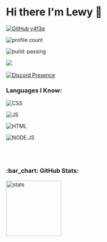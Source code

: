 # Hi there I'm Lewy 👋

[![GitHub y4f3q](https://img.shields.io/github/followers/ertuuuu?label=follow&style=social)](https://github.com/y4f3q)&nbsp;

![profile count](https://komarev.com/ghpvc/?username=ZeusMisali&color=red)&nbsp;

![build: passing](https://img.shields.io/badge/build-passing-success)

<a href="https://instagram.com/y4f3q"><img src="https://img.shields.io/badge/Follow-8b72ff?style=flat&logo=Instagram&logoColor=white"/></a> &nbsp;

[![Discord Presence](https://lanyard-profile-readme.vercel.app/api/514986040696504323)](https://discord.com/users/514986040696504323)

### Languages I Know:

![CSS](https://img.shields.io/badge/CSS3-1572B6?style=for-the-badge&logo=css3&logoColor=white)&nbsp;

![JS](https://img.shields.io/badge/JavaScript-F7DF1E?style=for-the-badge&logo=javascript&logoColor=black)&nbsp;

![HTML](https://img.shields.io/badge/HTML5-E34F26?style=for-the-badge&logo=html5&logoColor=white)&nbsp;

![NODE.JS](https://img.shields.io/badge/Node.js-43853D?style=for-the-badge&logo=node.js&logoColor=white)&nbsp;

<br />

<br />

<h3 align="left">:bar_chart: GitHub Stats:</h3>

<p align="left">

   <img src="https://github-readme-stats.vercel.app/api?username=y4f3q&count_private=true&show_icons=true&theme=dark&hide_border=true" width="%100" height="150px" alt="stats" />

[jsplaylist]: https://www.youtube.com/playlist?list=PLkwxH9e_vrALRJKu7wfXby3MKeflhTu6B

[cssplaylist]: https://www.youtube.com/playlist?list=PLkwxH9e_vrALSdvZuEh6gqQdmDoDIoqz4

[reactplaylist]: https://www.youtube.com/playlist?list=PLkwxH9e_vrAK4TdffpxKY3QGyHCpxFcQ0
